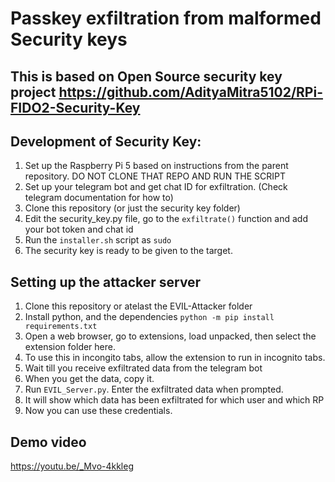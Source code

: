 # Passkey exfiltration from malformed Security keys

## This is based on Open Source security key project https://github.com/AdityaMitra5102/RPi-FIDO2-Security-Key


## Development of Security Key:

1. Set up the Raspberry Pi 5 based on instructions from the parent repository. DO NOT CLONE THAT REPO AND RUN THE SCRIPT
2. Set up your telegram bot and get chat ID for exfiltration. (Check telegram documentation for how to)
3. Clone this repository (or just the security key folder)
4. Edit the security_key.py file, go to the `exfiltrate()` function and add your bot token and chat id
5. Run the `installer.sh` script as `sudo`
6. The security key is ready to be given to the target.

## Setting up the attacker server

1. Clone this repository or atelast the EVIL-Attacker folder
2. Install python, and the dependencies `python -m pip install requirements.txt`
3. Open a web browser, go to extensions, load unpacked, then select the extension folder here.
4. To use this in incongito tabs, allow the extension to run in incognito tabs.
5. Wait till you receive exfiltrated data from the telegram bot
6. When you get the data, copy it.
7. Run `EVIL_Server.py`. Enter the exfiltrated data when prompted.
8. It will show which data has been exfiltrated for which user and which RP
9. Now you can use these credentials.

## Demo video

https://youtu.be/_Mvo-4kkleg
